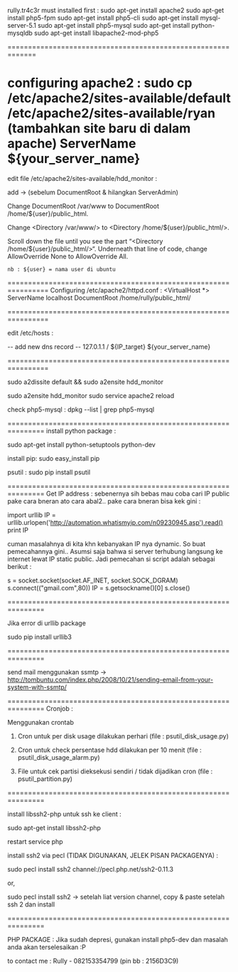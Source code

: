 rully.tr4c3r
must installed first : 
sudo apt-get install apache2
sudo apt-get install php5-fpm
sudo apt-get install php5-cli
sudo apt-get install mysql-server-5.1
sudo apt-get install php5-mysql
sudo apt-get install python-mysqldb
sudo apt-get install libapache2-mod-php5

=============================================================

configuring apache2 : 
sudo cp /etc/apache2/sites-available/default /etc/apache2/sites-available/ryan (tambahkan site baru di dalam apache)
ServerName ${your_server_name}
=============================================================

edit file /etc/apache2/sites-available/hdd_monitor : 

add ->  (sebelum DocumentRoot & hilangkan ServerAdmin)

Change DocumentRoot /var/www to DocumentRoot /home/${user}/public_html.

Change <Directory /var/www/> to <Directory /home/${user}/public_html/>.

Scroll down the file until you see the part “<Directory /home/${user}/public_html/>“. Underneath that line of code, change AllowOverride None to AllowOverride All.

	nb : ${user} = nama user di ubuntu

================================================================
Configuring /etc/apache2/httpd.conf : 
<VirtualHost *>
ServerName localhost
DocumentRoot /home/rully/public_html/
</VirtualHost>

================================================================

edit /etc/hosts : 

-- add new dns record --
127.0.1.1 / ${IP_target}	${your_server_name}

================================================================

sudo a2dissite default && sudo a2ensite hdd_monitor

sudo a2ensite hdd_monitor
sudo service apache2 reload


check php5-mysql : 
dpkg --list | grep php5-mysql


===============================================================
install python package : 

sudo apt-get install python-setuptools python-dev

install pip:
sudo easy_install pip

psutil :
sudo pip install psutil

===============================================================
Get IP address : 
sebenernya sih bebas mau coba cari IP public pake cara bneran ato cara abal2.. pake cara bneran bisa kek gini : 

import urllib
IP = urllib.urlopen('http://automation.whatismyip.com/n09230945.asp').read()
print IP

cuman masalahnya di kita khn kebanyakan IP nya dynamic. So buat pemecahannya gini.. Asumsi saja bahwa si server terhubung langsung ke internet lewat IP static public. Jadi pemecahan si script adalah sebagai berikut : 

s = socket.socket(socket.AF_INET, socket.SOCK_DGRAM)
s.connect(("gmail.com",80))
IP = s.getsockname()[0]
s.close()


===============================================================

Jika error di urllib package

sudo pip install urllib3

===============================================================

send mail menggunakan ssmtp -> http://tombuntu.com/index.php/2008/10/21/sending-email-from-your-system-with-ssmtp/


===============================================================
Cronjob : 

Menggunakan crontab

1. Cron untuk per disk usage dilakukan perhari (file : psutil_disk_usage.py)
2. Cron untuk check persentase hdd dilakukan per 10 menit (file : psutil_disk_usage_alarm.py)

3. File untuk cek partisi dieksekusi sendiri / tidak dijadikan cron (file : psutil_partition.py)



===============================================================

install libssh2-php untuk ssh ke client : 

sudo apt-get install libssh2-php

restart service php


install ssh2 via pecl (TIDAK DIGUNAKAN, JELEK PISAN PACKAGENYA) : 

sudo pecl install ssh2 channel://pecl.php.net/ssh2-0.11.3

or,

sudo pecl install ssh2 -> setelah liat version channel, copy & paste setelah ssh 2 dan install

===============================================================



PHP PACKAGE : Jika sudah depresi, gunakan install php5-dev dan masalah anda akan terselesaikan :P


to contact me : Rully - 082153354799 (pin bb : 2156D3C9)
